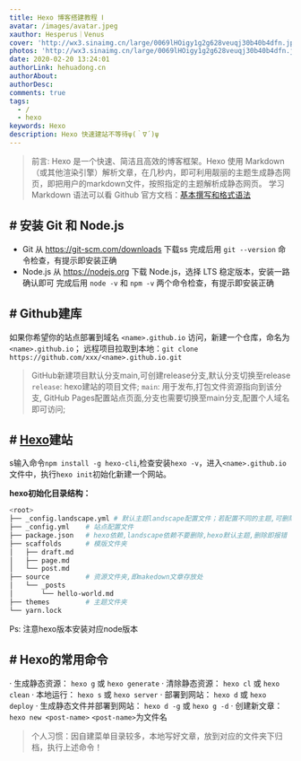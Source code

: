 ```yaml
---
title: Hexo 博客搭建教程 Ⅰ
avatar: /images/avatar.jpeg
xauthor: Hesperus｜Venus
cover: 'http://wx3.sinaimg.cn/large/0069lHOigy1g2g628veuqj30b40b4dfn.jpg'
photos: 'http://wx3.sinaimg.cn/large/0069lHOigy1g2g628veuqj30b40b4dfn.jpg'
date: 2020-02-20 13:24:01
authorLink: hehuadong.cn
authorAbout: 
authorDesc: 
comments: true
tags: 
  - /
  - hexo
keywords: Hexo
description: Hexo 快速建站不等待ψ(｀∇´)ψ
---
```


  > 前言: Hexo 是一个快速、简洁且高效的博客框架。Hexo 使用 Markdown（或其他渲染引擎）解析文章，在几秒内，即可利用靓丽的主题生成静态网页，即把用户的markdown文件，按照指定的主题解析成静态网页。
  > 学习 Markdown 语法可以看 Github 官方文档：[基本撰写和格式语法](https://docs.github.com/cn/get-started/writing-on-github/getting-started-with-writing-and-formatting-on-github/about-writing-and-formatting-on-github)

## # 安装 Git 和 Node.js
  - Git
    从 https://git-scm.com/downloads 下载ss
    完成后用 `git --version` 命令检查，有提示即安装正确
  - Node.js
    从 https://nodejs.org 下载 Node.js，选择 LTS 稳定版本，安装一路确认即可
    完成后用 `node -v` 和 `npm -v` 两个命令检查，有提示即安装正确

## # Github建库

如果你希望你的站点部署到域名 `<name>.github.io` 访问，新建一个仓库，命名为 `<name>.github.io`；
远程项目拉取到本地：`git clone https://github.com/xxx/<name>.github.io.git`

> GitHub新建项目默认分支main,可创建release分支,默认分支切换至release
> `release`: hexo建站的项目文件;
> `main`: 用于发布,打包文件资源指向到该分支, GitHub Pages配置站点页面,分支也需要切换至main分支,配置个人域名即可访问;

## # [Hexo](https://hexo.io/zh-cn/)建站
s输入命令`npm install -g hexo-cli`,检查安装`hexo -v`，进入`<name>.github.io`文件中，执行`hexo init`初始化新建一个网站。

<b>hexo初始化目录结构：</b>
```bash
<root>
├── _config.landscape.yml # 默认主题landscape配置文件；若配置不同的主题,可删除该文件
├── _config.yml    # 站点配置文件
├── package.json   # hexo依赖,landscape依赖不要删除,hexo默认主题,删除即报错
├── scaffolds      # 模版文件夹
│   ├── draft.md
│   ├── page.md
│   └── post.md
├── source         # 资源文件夹,即makedown文章存放处
│   └── _posts
│       └── hello-world.md
├── themes         # 主题文件夹          
└── yarn.lock
```

Ps: 注意hexo版本安装对应node版本

## # Hexo的常用命令
  · 生成静态资源： `hexo g` 或  `hexo generate`
  · 清除静态资源： `hexo cl` 或 `hexo clean`
  · 本地运行： `hexo s` 或 `hexo server`
  · 部署到网站： `hexo d` 或 `hexo deploy`
  · 生成静态文件并部署到网站： `hexo d -g` 或 `hexo g -d`
  · 创建新文章：`hexo new <post-name>`  `<post-name>`为文件名

> 个人习惯：因自建菜单目录较多，本地写好文章，放到对应的文件夹下归档，执行上述命令！
